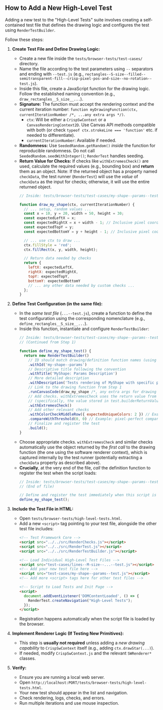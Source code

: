 ## How to Add a New High-Level Test

Adding a new test to the "High-Level Tests" suite involves creating a self-contained test file that defines the drawing logic and configures the test using `RenderTestBuilder`.

Follow these steps:

1.  **Create Test File and Define Drawing Logic:**
    *   Create a new file inside the `tests/browser-tests/test-cases/` directory.
    *   Name the file according to the test parameters using `--` separators and ending with `--test.js` (e.g., `rectangles--S-size--filled--semitransparent-fill--crisp-pixel-pos-and-size--no-rotation--test.js`).
    *   Inside this file, create a JavaScript function for the drawing logic. Follow the established naming convention (e.g., `draw_rectangles__S_size__...`).
    *   **Signature:** The function must accept the rendering context and the current iteration number: `function myDrawingFunction(ctx, currentIterationNumber /*, ...any extra args */)`.
        *   `ctx`: Will be either a `CrispSwContext` or a `CanvasRenderingContext2D`. Use Canvas API methods compatible with both (or check `typeof ctx.strokeLine === 'function'` etc. if needed to differentiate).
        *   `currentIterationNumber`: Available if needed.
    *   **Randomness:** Use `SeededRandom.getRandom()` *inside* the function for reproducible randomness. Do not call `SeededRandom.seedWithInteger()`; `RenderTest` handles seeding.
    *   **Return Value for Checks:** If checks like `withExtremesCheck()` are used, calculate the required values (e.g., bounding box) and **return** them as an object. Note: If the returned object has a property named `checkData`, the test runner (`RenderTest`) will use the *value* of `checkData` as the input for checks; otherwise, it will use the entire returned object.
        ```javascript
        // Inside: tests/browser-tests/test-cases/my-shape--params--test.js

        function draw_my_shape(ctx, currentIterationNumber) {
          // ... setup, random values ...
          const x = 10, y = 20, width = 50, height = 30;
          const expectedLeftX = x;
          const expectedRightX = x + width - 1; // Inclusive pixel coords
          const expectedTopY = y;
          const expectedBottomY = y + height - 1; // Inclusive pixel coords

          // ... use ctx to draw ...
          ctx.fillStyle = 'red';
          ctx.fillRect(x, y, width, height);

          // Return data needed by checks
          return {
            leftX: expectedLeftX,
            rightX: expectedRightX,
            topY: expectedTopY,
            bottomY: expectedBottomY
            // ... any other data needed by custom checks ...
          };
        }
        ```

2.  **Define Test Configuration (in the same file):**
    *   In the *same test file* (`...--test.js`), create a function to define the test configuration using the corresponding nomenclature (e.g., `define_rectangles__S_size__...`).
    *   Inside this function, instantiate and configure `RenderTestBuilder`:
        ```javascript
        // Inside: tests/browser-tests/test-cases/my-shape--params--test.js
        // (Continued from Step 1)

        function define_my_shape_test() {
          return new RenderTestBuilder()
            // ID should match drawing/definition function names (using '--' separators)
            .withId('my-shape--params')
            // Descriptive title following the convention
            .withTitle('MyShape: Params Description')
            // More detailed description
            .withDescription('Tests rendering of MyShape with specific parameters using canvas code.')
            // Link to the drawing function from Step 1
            .runCanvasCode(draw_my_shape /*, any extra args for drawing fn */)
            // Add checks. withExtremesCheck uses the return value from draw_my_shape
            // (specifically, the value stored in test.builderReturnValue, potentially from a checkData property)
            .withExtremesCheck()
            // Add other relevant checks
            .withColorCheckMiddleRow({ expectedUniqueColors: 2 }) // Example
            .compareWithThreshold(0, 0) // Example: pixel-perfect comparison
            // Finalize and register the test
            .build();
        }
        ```
    *   Choose appropriate checks. `withExtremesCheck` and similar checks automatically use the object returned by the *first call* to the drawing function (the one using the software renderer context), which is captured internally by the test runner (potentially extracting a `checkData` property as described above).
    *   **Crucially**, at the very end of the file, *call* the definition function to register the test when the script loads:
        ```javascript
        // Inside: tests/browser-tests/test-cases/my-shape--params--test.js
        // (End of file)

        // Define and register the test immediately when this script is loaded.
        define_my_shape_test();
        ```

3.  **Include the Test File in HTML:**
    *   Open `tests/browser-tests/high-level-tests.html`.
    *   Add a new `<script>` tag pointing to your test file, alongside the other test file includes:
        ```html
        <!-- Test Framework Core -->
        <script src="../../src/RenderChecks.js"></script>
        <script src="../../src/RenderTest.js"></script>
        <script src="../../src/RenderTestBuilder.js"></script>

        <!-- Load Individual High-Level Test Files -->
        <script src="test-cases/lines--M-size--...--test.js"></script>
        <!-- Add your new test file here -->
        <script src="test-cases/my-shape--params--test.js"></script>
        <!-- Add more <script> tags here for other test files -->

        <!-- Script to Load Tests and Init Page -->
        <script>
          document.addEventListener('DOMContentLoaded', () => {
            RenderTest.createNavigation("High-Level Tests");
          });
        </script>
        ```
    *   Registration happens automatically when the script file is loaded by the browser.

4.  **Implement Renderer Logic (If Testing New Primitives):**
    *   This step is **usually not required** unless adding a *new drawing capability* to `CrispSwContext` itself (e.g., adding `ctx.drawStar(...)`).
    *   If needed, modify `CrispSwContext.js` and the relevant `SWRenderer*` classes.

5.  **Verify:**
    *   Ensure you are running a local web server.
    *   Open `http://localhost:PORT/tests/browser-tests/high-level-tests.html`.
    *   Your new test should appear in the list and navigation.
    *   Check rendering, logs, checks, and errors.
    *   Run multiple iterations and use mouse inspection.

